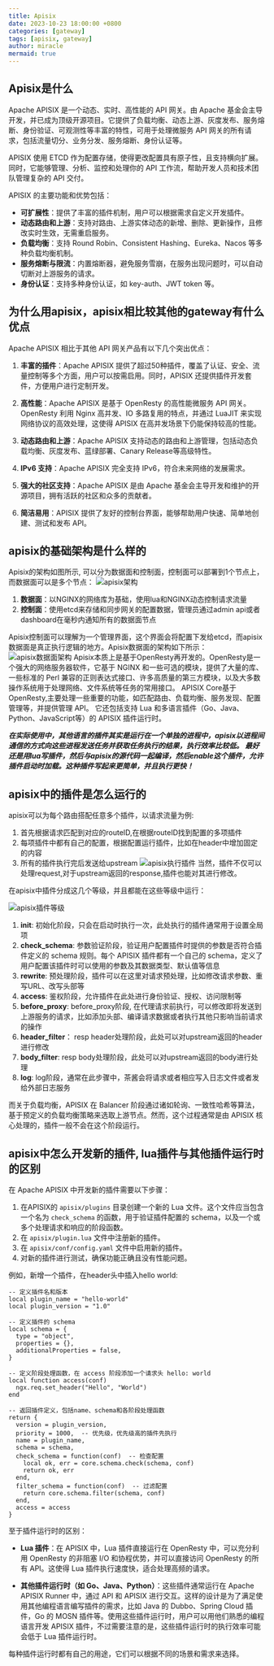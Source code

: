 ```yaml
---
title: Apisix
date: 2023-10-23 18:00:00 +0800
categories: [gateway]
tags: [apisix, gateway]
author: miracle
mermaid: true
---
```


## Apisix是什么
Apache APISIX 是一个动态、实时、高性能的 API 网关。由 Apache 基金会主导开发，并已成为顶级开源项目。它提供了负载均衡、动态上游、灰度发布、服务熔断、身份验证、可观测性等丰富的特性，可用于处理微服务 API 网关的所有请求，包括流量切分、业务分发、服务熔断、身份认证等。

APISIX 使用 ETCD 作为配置存储，使得更改配置具有原子性，且支持横向扩展。同时，它能够管理、分析、监控和处理你的 API 工作流，帮助开发人员和技术团队管理复杂的 API 交付。

APISIX 的主要功能和优势包括：
- **可扩展性**：提供了丰富的插件机制，用户可以根据需求自定义开发插件。
- **动态路由和上游**：支持对路由、上游实体动态的新增、删除、更新操作，且修改实时生效，无需重启服务。
- **负载均衡**：支持 Round Robin、Consistent Hashing、Eureka、Nacos 等多种负载均衡机制。
- **服务熔断与限流**：内置熔断器，避免服务雪崩，在服务出现问题时，可以自动切断对上游服务的请求。
- **身份认证**：支持多种身份认证，如 key-auth、JWT token 等。

## 为什么用apisix，apisix相比较其他的gateway有什么优点
Apache APISIX 相比于其他 API 网关产品有以下几个突出优点：

1. **丰富的插件**：Apache APISIX 提供了超过50种插件，覆盖了认证、安全、流量控制等多个方面，用户可以按需启用。同时，APISIX 还提供插件开发套件，方便用户进行定制开发。

2. **高性能**：Apache APISIX 是基于 OpenResty 的高性能微服务 API 网关。OpenResty 利用 Nginx 高并发、IO 多路复用的特点，并通过 LuaJIT 来实现网络协议的高效处理，这使得 APISIX 在高并发场景下仍能保持较高的性能。

3. **动态路由和上游**：Apache APISIX 支持动态的路由和上游管理，包括动态负载均衡、灰度发布、蓝绿部署、Canary Release等高级特性。

4. **IPv6 支持**：Apache APISIX 完全支持 IPv6，符合未来网络的发展需求。

5. **强大的社区支持**：Apache APISIX 是由 Apache 基金会主导开发和维护的开源项目，拥有活跃的社区和众多的贡献者。

6. **简洁易用**：APISIX 提供了友好的控制台界面，能够帮助用户快速、简单地创建、测试和发布 API。

## apisix的基础架构是什么样的
Apisix的架构如图所示, 可以分为数据面和控制面，控制面可以部署到1个节点上，而数据面可以是多个节点：
![apisix架构](/assets/img/apisix/apisix.png)
1. **数据面**：以NGINX的网络库为基础，使用lua和NGINX动态控制请求流量
2. **控制面**：使用etcd来存储和同步网关的配置数据，管理员通过admin api或者dashboard在毫秒内通知所有的数据面节点

Apisix控制面可以理解为一个管理界面，这个界面会将配置下发给etcd，而apisix数据面是真正执行逻辑的地方。Apisix数据面的架构如下所示：
![apisix数据面架构](/assets/img/apisix/apisix-data-interface.png)
Apisix本质上是基于OpenResty再开发的。OpenResty是一个强大的网络服务器软件，它基于 NGINX 和一些可选的模块，提供了大量的库、一些标准的 Perl 兼容的正则表达式接口、许多高质量的第三方模块，以及大多数操作系统用于处理网络、文件系统等任务的常用接口。
APISIX Core基于OpenResty,主要处理一些重要的功能，如匹配路由、负载均衡、服务发现、配置管理等，并提供管理 API。
它还包括支持 Lua 和多语言插件（Go、Java、Python、JavaScript等）的 APISIX 插件运行时。


***在实际使用中，其他语言的插件其实是运行在一个单独的进程中，apisix以进程间通信的方式向这些进程发送任务并获取任务执行的结果，执行效率比较低。
最好还是用lua写插件，然后与apisix的源代码一起编译，然后enable这个插件，允许插件启动时加载。这种插件写起来更简单，并且执行更快！***

## apisix中的插件是怎么运行的
apisix可以为每个路由搭配任意多个插件，以请求流量为例:
1. 首先根据请求匹配到对应的routeID,在根据routeID找到配置的多项插件
2. 每项插件中都有自己的配置，根据配置运行插件，比如在header中增加固定的内容
3. 所有的插件执行完后发送给upstream
![apisix执行插件](/assets/img/apisix/apisix-run-plugins.png)
当然，插件不仅可以处理request,对于upstream返回的response,插件也能对其进行修改。


在apisix中插件分成这几个等级，并且都能在这些等级中运行：

![apisix插件等级](/assets/img/apisix/apisix-plugin-hierarchy.png)
1. **init**: 初始化阶段，只会在启动时执行一次，此处执行的插件通常用于设置全局项
2. **check_schema**: 参数验证阶段，验证用户配置插件时提供的参数是否符合插件定义的 schema 规则。每个 APISIX 插件都有一个自己的 schema，定义了用户配置该插件时可以使用的参数及其数据类型、默认值等信息
3. **rewrite**: 预处理阶段，插件可以在这里对请求预处理，比如修改请求参数、重写URL、改写头部等
4. **access**: 鉴权阶段，允许插件在此处进行身份验证、授权、访问限制等
5. **before_proxy**: before_proxy阶段, 在代理请求前执行，可以修改即将发送到上游服务的请求，比如添加头部、编译请求数据或者执行其他只影响当前请求的操作
6. **header_filter**： resp header处理阶段，此处可以对upstream返回的header进行修改
7. **body_filter**: resp body处理阶段，此处可以对upstream返回的body进行处理
8. **log**: log阶段，通常在此步骤中，茶酱会将请求或者相应写入日志文件或者发给外部日志服务


而关于负载均衡，APISIX 在 Balancer 阶段通过诸如轮询、一致性哈希等算法，基于预定义的负载均衡策略来选取上游节点。然而，这个过程通常是由 APISIX 核心处理的，插件一般不会在这个阶段运行。

## apisix中怎么开发新的插件, lua插件与其他插件运行时的区别
在 Apache APISIX 中开发新的插件需要以下步骤：

1. 在APISIX的 `apisix/plugins` 目录创建一个新的 Lua 文件。这个文件应当包含一个名为 `check_schema` 的函数，用于验证插件配置的 schema，以及一个或多个处理请求和响应的阶段函数。
2. 在 `apisix/plugin.lua` 文件中注册新的插件。
3. 在 `apisix/conf/config.yaml` 文件中启用新的插件。
4. 对新的插件进行测试，确保功能正确且没有性能问题。

例如，新增一个插件，在header头中插入hello world:
```
-- 定义插件名和版本
local plugin_name = "hello-world"
local plugin_version = "1.0"

-- 定义插件的 schema
local schema = {
  type = "object",
  properties = {},
  additionalProperties = false,
}

-- 定义阶段处理函数，在 access 阶段添加一个请求头 hello: world
local function access(conf)
  ngx.req.set_header("Hello", "World")
end

-- 返回插件定义，包括name、schema和各阶段处理函数
return {
  version = plugin_version,
  priority = 1000,  -- 优先级，优先级高的插件先执行
  name = plugin_name,
  schema = schema,
  check_schema = function(conf)  -- 检查配置
    local ok, err = core.schema.check(schema, conf)
    return ok, err
  end,
  filter_schema = function(conf)  -- 过滤配置
    return core.schema.filter(schema, conf)
  end,
  access = access
}
```

至于插件运行时的区别：

- **Lua 插件**：在 APISIX 中，Lua 插件直接运行在 OpenResty 中，可以充分利用 OpenResty 的非阻塞 I/O 和协程优势，并可以直接访问 OpenResty 的所有 API。这使得 Lua 插件执行速度快，适合处理高频的请求。

- **其他插件运行时（如 Go、Java、Python）**：这些插件通常运行在 Apache APISIX Runner 中，通过 API 和 APISIX 进行交互。这样的设计是为了满足使用其他编程语言编写插件的需求，比如 Java 的 Dubbo、Spring Cloud 插件，Go 的 MOSN 插件等。使用这些插件运行时，用户可以用他们熟悉的编程语言开发 APISIX 插件，不过需要注意的是，这些插件运行时的执行效率可能会低于 Lua 插件运行时。

每种插件运行时都有自己的用途，它们可以根据不同的场景和需求来选择。


